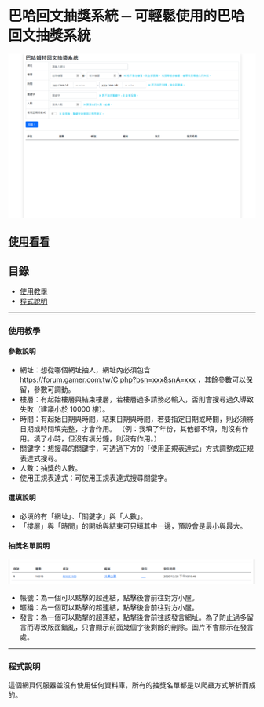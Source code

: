 # 巴哈回文抽獎系統 ─ 可輕鬆使用的巴哈回文抽獎系統
![image](https://raw.githubusercontent.com/Peugin/bahaluckydraw/master/MDImage/Header.png?token=AGHGEOHS2K5OTNEICJV4RTLACANN2)

[使用看看](https://bahaluckydraw.herokuapp.com/index)
---
## 目錄
* [使用教學](#使用教學)
* [程式說明](#程式說明)
---
### 使用教學
#### 參數說明
* 網址：想從哪個網址抽人，網址內必須包含 https://forum.gamer.com.tw/C.php?bsn=xxx&snA=xxx ，其餘參數可以保留，參數可調動。
* 樓層：有起始樓層與結束樓層，若樓層過多請務必輸入，否則會搜尋過久導致失敗（建議小於 10000 樓）。
* 時間：有起始日期與時間，結束日期與時間，若要指定日期或時間，則必須將日期或時間填完整，才會作用。
 （例：我填了年份，其他都不填，則沒有作用。填了小時，但沒有填分鐘，則沒有作用。）
* 關鍵字：想搜尋的關鍵字，可透過下方的「使用正規表達式」方式調整成正規表達式搜尋。
* 人數：抽獎的人數。
* 使用正規表達式：可使用正規表達式搜尋關鍵字。
#### 選填說明
* 必填的有「網址」、「關鍵字」與「人數」。
* 「樓層」與「時間」的開始與結束可只填其中一邊，預設會是最小與最大。
#### 抽獎名單說明
![image](https://raw.githubusercontent.com/Peugin/bahaluckydraw/master/MDImage/Tutorial_1.png?token=AGHGEODWBRVDKYA2ZNBIQKTACANGM)
* 帳號：為一個可以點擊的超連結，點擊後會前往對方小屋。
* 暱稱：為一個可以點擊的超連結，點擊後會前往對方小屋。
* 發言：為一個可以點擊的超連結，點擊後會前往該發言網址。為了防止過多留言而導致版面錯亂，只會顯示前面幾個字後剩餘的刪除。圖片不會顯示在發言處。
---
### 程式說明
這個網頁伺服器並沒有使用任何資料庫，所有的抽獎名單都是以爬蟲方式解析而成的。
